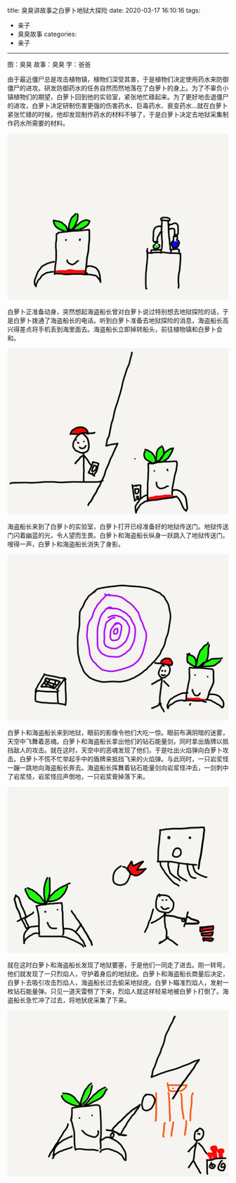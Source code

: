 title: 臭臭讲故事之白萝卜地狱大探险
date: 2020-03-17 16:10:16
tags:
- 亲子
- 臭臭故事
categories:
- 亲子
---

图：臭臭
故事：臭臭
字：爸爸

由于最近僵尸总是攻击植物镇，植物们深受其害，于是植物们决定使用药水来防御僵尸的进攻。研发防御药水的任务自然而然地落在了白萝卜的身上。为了不辜负小镇植物们的期望，白萝卜回到他的实验室，紧张地忙碌起来。为了更好地击退僵尸的进攻，白萝卜决定研制伤害更强的伤害药水、巨毒药水、衰变药水...就在白萝卜紧张忙碌的时候，他却发现制作药水的材料不够了，于是白萝卜决定去地狱采集制作药水所需要的材料。

![](/images/story-with-chouchou-26/533719804.jpg)

白萝卜正准备动身，突然想起海盗船长曾对白萝卜说过特别想去地狱探险的话，于是白萝卜拨通了海盗船长的电话。听到白萝卜准备去地狱探险的消息，海盗船长高兴得差点将手机丢到海里面去。海盗船长立即掉转船头，前往植物镇和白萝卜会和。

![](/images/story-with-chouchou-26/612816841.jpg)

海盗船长来到了白萝卜的实验室，白萝卜打开已经准备好的地狱传送门。地狱传送门闪着幽蓝的光，令人望而生畏。白萝卜和海盗船长纵身一跃跳入了地狱传送门。嗖得一声，白萝卜和海盗船长消失了身影。

![](/images/story-with-chouchou-26/1330369750.jpg)

白萝卜和海盗船长来到地狱，眼前的影像令他们大吃一惊。眼前布满阴暗的迷雾，天空中飞舞着恶魂。白萝卜和海盗船长拿出他们的钻石能量剑，同时拿出盾牌以抵挡敌人的攻击。就在这时，天空中的恶魂发现了他们，于是吐出火焰弹向白萝卜攻击。白萝卜不慌不忙举起手中的盾牌来抵挡飞来的火焰弹。与此同时，一只岩浆怪一蹦一跳地向海盗船长奔去。海盗船长挥舞着钻石能量剑向岩浆怪冲去，一剑刺中了岩浆怪，岩浆怪应声倒地，一只岩浆膏掉落下来。

![](/images/story-with-chouchou-26/752376418.jpg)

就在这时白萝卜和海盗船长发现了地狱要塞，于是他们一同走了进去。刚一转弯，他们就发现了一只烈焰人，守护着身后的地狱疣。白萝卜和海盗船长商量后决定，白萝卜去吸引攻击烈焰人，海盗船长过去偷采地狱疣。白萝卜瞄准烈焰人，发射一枚钻石能量弹。只见一道天雷劈了下来，烈焰人就这样轻易地被白萝卜打倒了。海盗船长急忙冲了过去，将地犾疣采集了下来。

![](/images/story-with-chouchou-26/22011193.jpg)